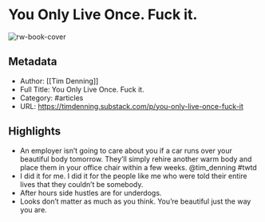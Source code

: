 # You Only Live Once. Fuck it.

![rw-book-cover](https://readwise-assets.s3.amazonaws.com/static/images/article2.74d541386bbf.png)

## Metadata
- Author: [[Tim Denning]]
- Full Title: You Only Live Once. Fuck it.
- Category: #articles
- URL: https://timdenning.substack.com/p/you-only-live-once-fuck-it

## Highlights
- An employer isn’t going to care about you if a car runs over your beautiful body tomorrow. They’ll simply rehire another warm body and place them in your office chair within a few weeks. @tim_denning #twtd 
- I did it for me. I did it for the people like me who were told their entire lives that they couldn’t be somebody.
- After hours side hustles are for underdogs.
- Looks don’t matter as much as you think. You’re beautiful just the way you are.
